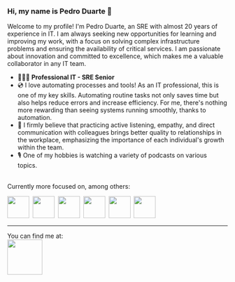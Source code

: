 ### Hi, my name is Pedro Duarte 👋

Welcome to my profile! I'm Pedro Duarte, an SRE with almost 20 years of experience in IT. I am always seeking new opportunities for learning and improving my work, with a focus on solving complex infrastructure problems and ensuring the availability of critical services. I am passionate about innovation and committed to excellence, which makes me a valuable collaborator in any IT team.


- 👨🏻‍💻 **Professional IT - SRE Senior**
- 💿 I love automating processes and tools! As an IT professional, this is one of my key skills. Automating routine tasks not only saves time but also helps reduce errors and increase efficiency. For me, there's nothing more rewarding than seeing systems running smoothly, thanks to automation.
- 💾 I firmly believe that practicing active listening, empathy, and direct communication with colleagues brings better quality to relationships in the workplace, emphasizing the importance of each individual's growth within the team.
- 🎙️ One of my hobbies is watching a variety of podcasts on various topics.

<br>Currently more focused on, among others:

<div style="display": inline">
  <img width="50" weight="50" src="https://cdn.jsdelivr.net/gh/devicons/devicon/icons/bash/bash-original.svg" />&nbsp;
  <img width="50" weight="50" src="https://cdn.jsdelivr.net/gh/devicons/devicon/icons/python/python-original-wordmark.svg" />&nbsp;
  <img width="50" weight="50" src="https://cdn.jsdelivr.net/gh/devicons/devicon/icons/terraform/terraform-original-wordmark.svg" />&nbsp;
  <img width="50" weight="50" src="https://cdn.jsdelivr.net/gh/devicons/devicon/icons/googlecloud/googlecloud-original.svg" />&nbsp;
  <img width="50" weight="50" src="https://cdn.jsdelivr.net/gh/devicons/devicon/icons/amazonwebservices/amazonwebservices-original.svg" />&nbsp;
  <img width="50" weight="50" src="https://cdn.jsdelivr.net/gh/devicons/devicon/icons/kubernetes/kubernetes-plain.svg" />
</div>
                                                                                                                      
---------
You can find me at:<br><a href="https://www.linkedin.com/in/duarpadev" target="_blank"><img width="80" weight="60" src="https://cdn.jsdelivr.net/gh/devicons/devicon/icons/linkedin/linkedin-original-wordmark.svg" /></a>
